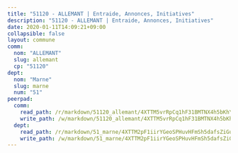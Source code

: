 ```yaml
---
title: "51120 - ALLEMANT | Entraide, Annonces, Initiatives"
description: "51120 - ALLEMANT | Entraide, Annonces, Initiatives"
date: 2020-01-11T14:09:21+09:00
collapsible: false
layout: commune
comm:
  nom: "ALLEMANT"
  slug: allemant
  cp: "51120"
dept:
  nom: "Marne"
  slug: marne
  num: "51"
peerpad:
  comm:
    read_path: /r/markdown/51120_allemant/4XTTM5vrRpCq1hF31BMTNX4h5bKhYfQWhg5Tprx2ZaJYx3J56
    write_path: /w/markdown/51120_allemant/4XTTM5vrRpCq1hF31BMTNX4h5bKhYfQWhg5Tprx2ZaJYx3J56-K3TgTpWLgkVFMgKTALaVNWfNJo37JBwYMUpWUCBFt89Sw55UH6gNLWLFpYBuVviYNx2oKYNjFRGwzrahoEjPYtKsxwJ1Nq8jq45DuMmaAY6Pn73RCgbjrh26wLBu9DJcSkgYNQ1W
  dept:
    read_path: /r/markdown/51_marne/4XTTM2pF1iirYGeoSPHuvHFmSh5dafsZiGuDVqApNYr9W2doe
    write_path: /w/markdown/51_marne/4XTTM2pF1iirYGeoSPHuvHFmSh5dafsZiGuDVqApNYr9W2doe-K3TgV7EpXmd75L5pz6aUTALihWsFeiubyposyfPgz6DbQby3ZQF3gNXaGqeRVGevfRz46yND7Y8QkCv5VozWFj5shZbEokjWNQrdmmsAHCxzuLQj5kuinh4kCdsefHKLdp7xhUwa
---
```


